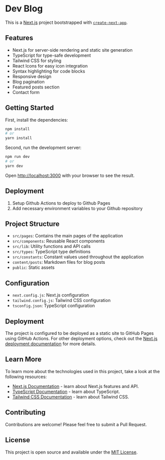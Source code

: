 # Dev Blog

This is a [Next.js](https://nextjs.org/) project bootstrapped with [`create-next-app`](https://github.com/vercel/next.js/tree/canary/packages/create-next-app).

## Features

- Next.js for server-side rendering and static site generation
- TypeScript for type-safe development
- Tailwind CSS for styling
- React Icons for easy icon integration
- Syntax highlighting for code blocks
- Responsive design
- Blog pagination
- Featured posts section
- Contact form

## Getting Started

First, install the dependencies:

```bash
npm install
# or
yarn install
```

Second, run the development server:

```bash
npm run dev
# or
yarn dev
```

Open [http://localhost:3000](http://localhost:3000) with your browser to see the result.

## Deployment

1. Setup Github Actions to deploy to Github Pages
2. Add necessary environment variables to your Github repository

## Project Structure

- `src/pages`: Contains the main pages of the application
- `src/components`: Reusable React components
- `src/lib`: Utility functions and API calls
- `src/types`: TypeScript type definitions
- `src/constants`: Constant values used throughout the application
- `content/posts`: Markdown files for blog posts
- `public`: Static assets

## Configuration

- `next.config.js`: Next.js configuration
- `tailwind.config.js`: Tailwind CSS configuration
- `tsconfig.json`: TypeScript configuration

## Deployment

The project is configured to be deployed as a static site to GitHub Pages using GitHub Actions. For other deployment options, check out the [Next.js deployment documentation](https://nextjs.org/docs/deployment) for more details.

## Learn More

To learn more about the technologies used in this project, take a look at the following resources:

- [Next.js Documentation](https://nextjs.org/docs) - learn about Next.js features and API.
- [TypeScript Documentation](https://www.typescriptlang.org/docs/) - learn about TypeScript.
- [Tailwind CSS Documentation](https://tailwindcss.com/docs) - learn about Tailwind CSS.

## Contributing

Contributions are welcome! Please feel free to submit a Pull Request.

## License

This project is open source and available under the [MIT License](LICENSE).
